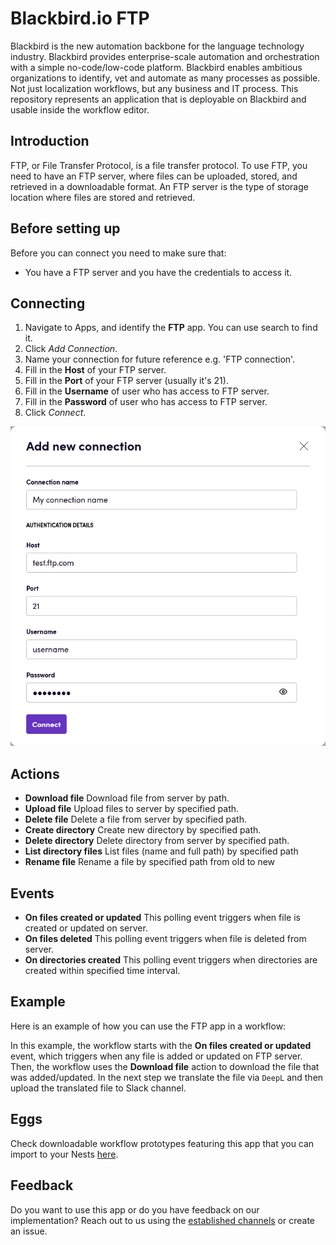 # Blackbird.io FTP

Blackbird is the new automation backbone for the language technology industry. Blackbird provides enterprise-scale automation and orchestration with a simple no-code/low-code platform. Blackbird enables ambitious organizations to identify, vet and automate as many processes as possible. Not just localization workflows, but any business and IT process. This repository represents an application that is deployable on Blackbird and usable inside the workflow editor.

## Introduction

<!-- begin docs -->

FTP, or File Transfer Protocol, is a  file transfer protocol.
To use FTP, you need to have an FTP server, where files can be uploaded, stored, and retrieved in a downloadable format. An FTP server is the type of storage location where files are stored and retrieved.

## Before setting up

Before you can connect you need to make sure that:

- You have a FTP server and you have the credentials to access it.

## Connecting

1. Navigate to Apps, and identify the **FTP** app. You can use search to find it.
2. Click _Add Connection_.
3. Name your connection for future reference e.g. 'FTP connection'.
4. Fill in the **Host** of your FTP server.
5. Fill in the **Port** of your FTP server (usually it's 21).
6. Fill in the **Username** of user who has access to FTP server.
7. Fill in the **Password** of user who has access to FTP server.
8. Click _Connect_.

![connection](images/README/connection.png)

## Actions

- **Download file** Download file from server by path.
- **Upload file** Upload files to server by specified path.
- **Delete file** Delete a file from server by specified path.
- **Create directory** Create new directory by specified path.
- **Delete directory** Delete directory from server by specified path.
- **List directory files** List files (name and full path) by specified path
- **Rename file** Rename a file by specified path from old to new

## Events

- **On files created or updated** This polling event triggers when file is created or updated on server.
- **On files deleted** This polling event triggers when file is deleted from server.
- **On directories created** This polling event triggers when directories are created within specified time interval.

## Example 

Here is an example of how you can use the FTP app in a workflow:

In this example, the workflow starts with the **On files created or updated** event, which triggers when any file is added or updated on FTP server. Then, the workflow uses the **Download file** action to download the file that was added/updated. In the next step we translate the file via `DeepL` and then upload the translated file to Slack channel.

## Eggs

Check downloadable workflow prototypes featuring this app that you can import to your Nests [here](https://docs.blackbird.io/eggs/storage-to-mt/). 

## Feedback

Do you want to use this app or do you have feedback on our implementation? Reach out to us using the [established channels](https://www.blackbird.io/) or create an issue.

<!-- end docs -->
